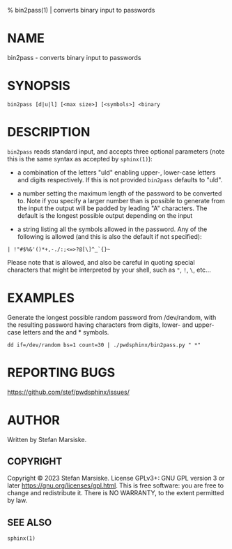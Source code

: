 % bin2pass(1) | converts binary input to passwords

# NAME

bin2pass - converts binary input to passwords

# SYNOPSIS

```
bin2pass [d|u|l] [<max size>] [<symbols>] <binary
```

# DESCRIPTION

`bin2pass` reads standard input, and accepts three optional parameters (note
this is the same syntax as accepted by `sphinx(1)`):

 - a combination of the letters "uld" enabling upper-, lower-case letters and
   digits respectively. If this is not provided `bin2pass` defaults to "uld".

 - a number setting the maximum length of the password to be converted to. Note
   if you specify a larger number than is possible to generate from the input the
   output will be padded by leading "A" characters. The default is the longest
   possible output depending on the input

 - a string listing all the symbols allowed in the password. Any of the
   following is allowed (and this is also the default if not specified):

```
| !"#$%&'()*+,-./:;<=>?@[\]^_`{}~
```

Please note that <space> is allowed, and also be careful in quoting special
characters that might be interpreted by your shell, such as `"`, `!`, `\`,
etc...

# EXAMPLES

Generate the longest possible random password from /dev/random, with the
resulting password having characters from digits, lower- and upper-case letters
and the <space> and * symbols.

```
dd if=/dev/random bs=1 count=30 | ./pwdsphinx/bin2pass.py " *"
```

# REPORTING BUGS

https://github.com/stef/pwdsphinx/issues/

# AUTHOR

Written by Stefan Marsiske.

## COPYRIGHT

Copyright © 2023 Stefan Marsiske.  License GPLv3+: GNU GPL version 3 or later <https://gnu.org/licenses/gpl.html>.
This is free software: you are free to change and redistribute it.  There is NO WARRANTY, to the extent permitted by law.

## SEE ALSO

`sphinx(1)` 
